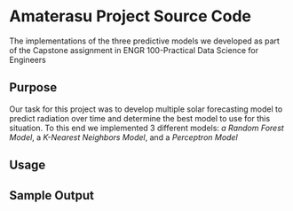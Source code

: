 
# Amaterasu Project Source Code

The implementations of the three predictive models we developed as part of the Capstone assignment in ENGR 100-Practical Data Science for Engineers

## Purpose

Our task for this project was to develop multiple solar forecasting model to predict radiation over time and determine the best model to use for this situation. To this end we implemented 3 different models: *a Random Forest Model*, a *K-Nearest Neighbors Model*, and a *Perceptron Model*


## Usage



## Sample Output

